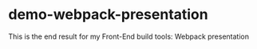 # demo-webpack-presentation
This is the end result for my Front-End build tools: Webpack presentation
